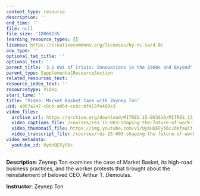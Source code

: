 ```yaml
---
content_type: resource
description: ''
end_time: ''
file: null
file_size: '18069135'
learning_resource_types: []
license: https://creativecommons.org/licenses/by-nc-sa/4.0/
ocw_type: ''
optional_tab_title: ''
optional_text: ''
parent_title: '3.1 Out of Crisis: Innovations in the 1980s and Beyond'
parent_type: SupplementalResourceSection
related_resources_text: ''
resource_index_text: ''
resourcetype: Video
start_time: ''
title: 'Video: Market Basket Case with Zeynep Ton'
uid: a9b7a147-c8cb-a054-cc6c-bf413fe489c3
video_files:
  archive_url: https://archive.org/download/MITRES.15-003S16/MITRES_15_003S16_3-1-7_360p.mp4
  video_captions_file: /courses/res-15-003-shaping-the-future-of-work-15-662x-spring-2016/760f9a629aad5ef284e972a57ec32304_UybHQEFy56c.vtt
  video_thumbnail_file: https://img.youtube.com/vi/UybHQEFy56c/default.jpg
  video_transcript_file: /courses/res-15-003-shaping-the-future-of-work-15-662x-spring-2016/38e84d84afd53e4f464ff875e0742252_UybHQEFy56c.pdf
video_metadata:
  youtube_id: UybHQEFy56c
---
```

**Description**: Zeynep Ton examines the case of Market Basket, its high-road business practices, and the worker protests that brought about the reinstatement of beloved CEO, Arthur T. Demoulas.

**Instructor**: Zeynep Ton